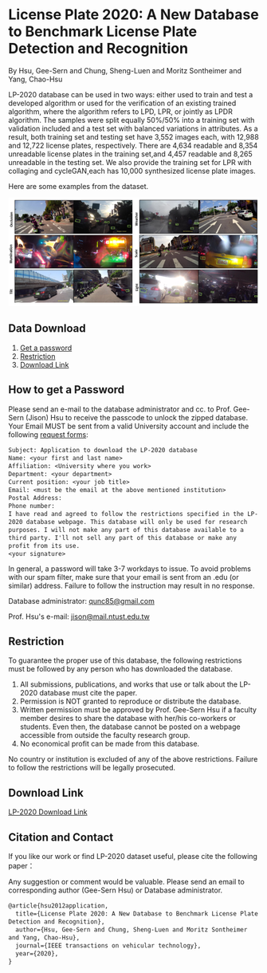 # License Plate 2020: A New Database to Benchmark License Plate Detection and Recognition
By Hsu, Gee-Sern and Chung, Sheng-Luen and Moritz Sontheimer and Yang, Chao-Hsu

LP-2020 database can be used in two ways: either used to train and test a developed algorithm or used for the verification of an existing trained algorithm, where the algorithm refers to LPD, LPR, or jointly as LPDR algorithm. The samples were split equally 50%/50% into a  training set with validation included and a test set with balanced variations in attributes. As a result, both training set and testing set have 3,552 images each, with 12,988 and 12,722 license plates, respectively. There are 4,634 readable and 8,354 unreadable license plates in the training set,and 4,457 readable and 8,265 unreadable in the testing set. We also provide the training set for LPR with collaging and cycleGAN,each has 10,000 synthesized license plate images.

Here are some examples from the dataset.

![Alt text](LP2020_example.PNG?raw=true "Title")

Data Download 
--
 1. [Get a password](#how-to-get-a-password)
 2. [Restriction](#restriction)
 3. [Download Link](#download-link)
 
How to get a Password
-
Please send an e-mail to the database administrator and cc. to Prof. Gee-Sern (Jison) Hsu to receive the passcode to unlock the zipped database. Your Email MUST be sent from a valid University account and include the following [request forms](./RequestForms.txt):

```
Subject: Application to download the LP-2020 database
Name: <your first and last name>
Affiliation: <University where you work>
Department: <your department>
Current position: <your job title>
Email: <must be the email at the above mentioned institution>
Postal Address:
Phone number:
I have read and agreed to follow the restrictions specified in the LP-2020 database webpage. This database will only be used for research purposes. I will not make any part of this database available to a third party. I'll not sell any part of this database or make any profit from its use.
<your signature>
```
In general, a password will take 3-7 workdays to issue. To avoid problems with our spam filter, make sure that your email is sent from an .edu (or similar) address. Failure to follow the instruction may result in no response. 

Database administrator: qunc85@gmail.com

Prof. Hsu's e-mail: jison@mail.ntust.edu.tw



Restriction
-
To guarantee the proper use of this database, the following restrictions must be followed by any person who has downloaded the database.
 1. All submissions, publications, and works that use or talk about the LP-2020 database must cite the paper. 
 2. Permission is NOT granted to reproduce or distribute the database. 
 3. Written permission must be approved by Prof. Gee-Sern Hsu if a faculty member desires to share the database with her/his co-workers or students. Even then, the database cannot be posted on a webpage accessible from outside the faculty research group. 
 4. No economical profit can be made from this database. 
 
No country or institution is excluded of any of the above restrictions. Failure to follow the restrictions will be legally prosecuted.

Download Link
-
[LP-2020 Download Link](https://drive.google.com/open?id=1C1L4mgd8omtCrBbCvei9mItA14ZWDj9O)


Citation and Contact
--
If you like our work or find LP-2020 dataset useful, please cite the following paper：

Any suggestion or comment would be valuable. Please send an email to corresponding author (Gee-Sern Hsu) or Database administrator.
``` SHENG-LUEN CHUNG,
@article{hsu2012application,
  title={License Plate 2020: A New Database to Benchmark License Plate Detection and Recognition},
  author={Hsu, Gee-Sern and Chung, Sheng-Luen and Moritz Sontheimer and Yang, Chao-Hsu},
  journal={IEEE transactions on vehicular technology},
  year={2020},
}
```
